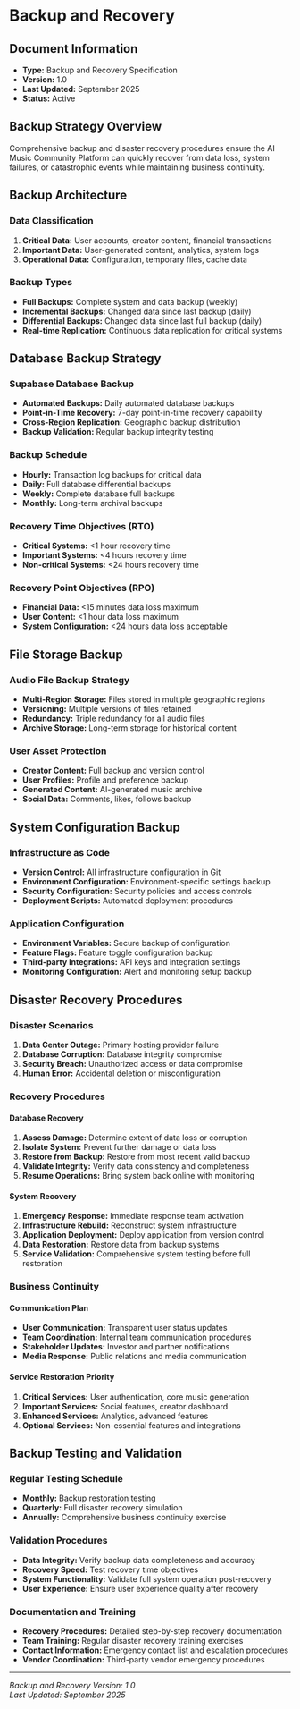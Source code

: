 # Backup and Recovery

## Document Information
- **Type:** Backup and Recovery Specification
- **Version:** 1.0
- **Last Updated:** September 2025
- **Status:** Active

## Backup Strategy Overview

Comprehensive backup and disaster recovery procedures ensure the AI Music Community Platform can quickly recover from data loss, system failures, or catastrophic events while maintaining business continuity.

## Backup Architecture

### Data Classification
1. **Critical Data:** User accounts, creator content, financial transactions
2. **Important Data:** User-generated content, analytics, system logs
3. **Operational Data:** Configuration, temporary files, cache data

### Backup Types
- **Full Backups:** Complete system and data backup (weekly)
- **Incremental Backups:** Changed data since last backup (daily)
- **Differential Backups:** Changed data since last full backup (daily)
- **Real-time Replication:** Continuous data replication for critical systems

## Database Backup Strategy

### Supabase Database Backup
- **Automated Backups:** Daily automated database backups
- **Point-in-Time Recovery:** 7-day point-in-time recovery capability
- **Cross-Region Replication:** Geographic backup distribution
- **Backup Validation:** Regular backup integrity testing

### Backup Schedule
- **Hourly:** Transaction log backups for critical data
- **Daily:** Full database differential backups
- **Weekly:** Complete database full backups
- **Monthly:** Long-term archival backups

### Recovery Time Objectives (RTO)
- **Critical Systems:** <1 hour recovery time
- **Important Systems:** <4 hours recovery time
- **Non-critical Systems:** <24 hours recovery time

### Recovery Point Objectives (RPO)
- **Financial Data:** <15 minutes data loss maximum
- **User Content:** <1 hour data loss maximum
- **System Configuration:** <24 hours data loss acceptable

## File Storage Backup

### Audio File Backup Strategy
- **Multi-Region Storage:** Files stored in multiple geographic regions
- **Versioning:** Multiple versions of files retained
- **Redundancy:** Triple redundancy for all audio files
- **Archive Storage:** Long-term storage for historical content

### User Asset Protection
- **Creator Content:** Full backup and version control
- **User Profiles:** Profile and preference backup
- **Generated Content:** AI-generated music archive
- **Social Data:** Comments, likes, follows backup

## System Configuration Backup

### Infrastructure as Code
- **Version Control:** All infrastructure configuration in Git
- **Environment Configuration:** Environment-specific settings backup
- **Security Configuration:** Security policies and access controls
- **Deployment Scripts:** Automated deployment procedures

### Application Configuration
- **Environment Variables:** Secure backup of configuration
- **Feature Flags:** Feature toggle configuration backup
- **Third-party Integrations:** API keys and integration settings
- **Monitoring Configuration:** Alert and monitoring setup backup

## Disaster Recovery Procedures

### Disaster Scenarios
1. **Data Center Outage:** Primary hosting provider failure
2. **Database Corruption:** Database integrity compromise
3. **Security Breach:** Unauthorized access or data compromise
4. **Human Error:** Accidental deletion or misconfiguration

### Recovery Procedures

#### Database Recovery
1. **Assess Damage:** Determine extent of data loss or corruption
2. **Isolate System:** Prevent further damage or data loss
3. **Restore from Backup:** Restore from most recent valid backup
4. **Validate Integrity:** Verify data consistency and completeness
5. **Resume Operations:** Bring system back online with monitoring

#### System Recovery
1. **Emergency Response:** Immediate response team activation
2. **Infrastructure Rebuild:** Reconstruct system infrastructure
3. **Application Deployment:** Deploy application from version control
4. **Data Restoration:** Restore data from backup systems
5. **Service Validation:** Comprehensive system testing before full restoration

### Business Continuity

#### Communication Plan
- **User Communication:** Transparent user status updates
- **Team Coordination:** Internal team communication procedures
- **Stakeholder Updates:** Investor and partner notifications
- **Media Response:** Public relations and media communication

#### Service Restoration Priority
1. **Critical Services:** User authentication, core music generation
2. **Important Services:** Social features, creator dashboard
3. **Enhanced Services:** Analytics, advanced features
4. **Optional Services:** Non-essential features and integrations

## Backup Testing and Validation

### Regular Testing Schedule
- **Monthly:** Backup restoration testing
- **Quarterly:** Full disaster recovery simulation
- **Annually:** Comprehensive business continuity exercise

### Validation Procedures
- **Data Integrity:** Verify backup data completeness and accuracy
- **Recovery Speed:** Test recovery time objectives
- **System Functionality:** Validate full system operation post-recovery
- **User Experience:** Ensure user experience quality after recovery

### Documentation and Training
- **Recovery Procedures:** Detailed step-by-step recovery documentation
- **Team Training:** Regular disaster recovery training exercises
- **Contact Information:** Emergency contact list and escalation procedures
- **Vendor Coordination:** Third-party vendor emergency procedures

---

*Backup and Recovery Version: 1.0*  
*Last Updated: September 2025*